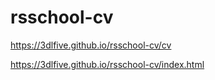 # rsschool-cv
https://3dlfive.github.io/rsschool-cv/cv

https://3dlfive.github.io/rsschool-cv/index.html
